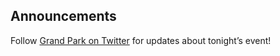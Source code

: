 ## Announcements

Follow [Grand Park on Twitter](https://twitter.com/GrandPark_LA) for updates about tonight’s event!
